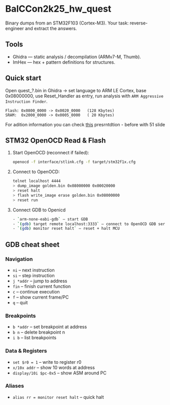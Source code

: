 # BalCCon2k25_hw_quest

Binary dumps from an STM32F103 (Cortex-M3). Your task: reverse-engineer and extract the answers.

## Tools

- Ghidra — static analysis / decompilation (ARMv7-M, Thumb).
- ImHex — hex + pattern definitions for structures.

## Quick start

Open quest_?.bin in Ghidra → set language to ARM LE Cortex, base 0x08000000, use Reset_Handler as entry, run analysis with `ARM Aggressive Instruction Finder`.

```
Flash: 0x0800_0000 -> 0x0020_0000   (128 Kbytes)
SRAM:  0x2000_0000 -> 0x0005_0000   ( 20 Kbytes)
```

For adition information you can check [this](https://docs.google.com/presentation/d/1cdKOSSeUj7wjjbe4AN3h3LsnMcJIFCdbmSi1o4zBcXU/edit?slide=id.p#slide=id.p) presrntdtion - before with 51 slide

## STM32 OpenOCD Read & Flash

1. Start OpenOCD (reconnect if failed):
    ```sh
    openocd -f interface/stlink.cfg -f target/stm32f1x.cfg
    ```

2. Connect to OpenOCD:
    ```sh
    telnet localhost 4444
    > dump_image golden.bin 0x08000000 0x00020000
    > reset halt
    > flash write_image erase golden.bin 0x08000000
    > reset run
    ```

3. Connect GDB to Openicd
    ```sh
    - `arm-none-eabi-gdb` – start GDB  
    - `(gdb) target remote localhost:3333` – connect to OpenOCD GDB server  
    - `(gdb) monitor reset halt` – reset + halt MCU  
    ```

## GDB cheat sheet

### Navigation
- `ni` – next instruction  
- `si` – step instruction  
- `j *addr` – jump to address  
- `fin` – finish current function  
- `c` – continue execution  
- `f` – show current frame/PC  
- `q` – quit  

### Breakpoints
- `b *addr` – set breakpoint at address  
- `b n` – delete breakpoint n  
- `i b` – list breakpoints  

### Data & Registers
- `set $r0 = 1` – write to register r0  
- `x/10x addr` – show 10 words at address  
- `display/10i $pc-0x5` – show ASM around PC  

### Aliases
- `alias rr = monitor reset halt` – quick halt
